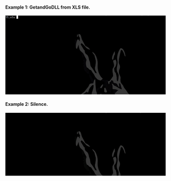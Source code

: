 #### Example 1: GetandGoDLL from XLS file.

![](TAFOF_getandgodll_xls.gif)


#### Example 2: Silence.

![](TAFOF_silence.gif)

